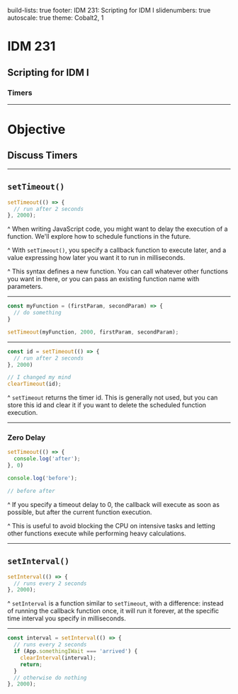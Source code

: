 build-lists: true
footer: IDM 231: Scripting for IDM I
slidenumbers: true
autoscale: true
theme: Cobalt2, 1

# IDM 231

## Scripting for IDM I

### Timers

---

# Objective

## Discuss Timers

---

## `setTimeout()`

```javascript
setTimeout(() => {
  // run after 2 seconds
}, 2000);
```

^ When writing JavaScript code, you might want to delay the execution of a function. We'll explore how to schedule functions in the future.

^ With `setTimeout()`, you specify a callback function to execute later, and a value expressing how later you want it to run in milliseconds.

^ This syntax defines a new function. You can call whatever other functions you want in there, or you can pass an existing function name with parameters.

---

```javascript
const myFunction = (firstParam, secondParam) => {
  // do something
}

setTimeout(myFunction, 2000, firstParam, secondParam);
```

---

```javascript
const id = setTimeout(() => {
  // run after 2 seconds
}, 2000)

// I changed my mind
clearTimeout(id);
```

^ `setTimeout` returns the timer id. This is generally not used, but you can store this id and clear it if you want to delete the scheduled function execution.

---

### Zero Delay

```javascript
setTimeout(() => {
  console.log('after');
}, 0)

console.log('before');

// before after
```

^ If you specify a timeout delay to 0, the callback will execute as soon as possible, but after the current function execution.

^ This is useful to avoid blocking the CPU on intensive tasks and letting other functions execute while performing heavy calculations.

---

## `setInterval()`

```javascript
setInterval(() => {
  // runs every 2 seconds
}, 2000);
```

^ `setInterval` is a function similar to `setTimeout`, with a difference: instead of running the callback function once, it will run it forever, at the specific time interval you specify in milliseconds.

---

```javascript
const interval = setInterval(() => {
  // runs every 2 seconds
  if (App.somethingIWait === 'arrived') {
    clearInterval(interval);
    return;
  }
  // otherwise do nothing
}, 2000);
```
